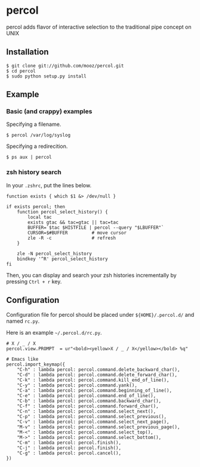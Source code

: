 # percol

percol adds flavor of interactive selection to the traditional pipe concept on UNIX

## Installation

    $ git clone git://github.com/mooz/percol.git
    $ cd percol
    $ sudo python setup.py install

## Example

### Basic (and crappy) examples

Specifying a filename.

    $ percol /var/log/syslog

Specifying a redirecition.

    $ ps aux | percol

### zsh history search

In your `.zshrc`, put the lines below.

    function exists { which $1 &> /dev/null }
    
    if exists percol; then
        function percol_select_history() {
            local tac
            exists gtac && tac=gtac || tac=tac
            BUFFER=`$tac $HISTFILE | percol --query "$LBUFFER"`
            CURSOR=$#BUFFER         # move cursor
            zle -R -c               # refresh
        }
    
        zle -N percol_select_history
        bindkey '^R' percol_select_history
    fi

Then, you can display and search your zsh histories incrementally by pressing `Ctrl + r` key.

## Configuration

Configuration file for percol should be placed under `${HOME}/.percol.d/` and named `rc.py`.

Here is an example `~/.percol.d/rc.py`. 

    # X / _ / X
    percol.view.PROMPT  = ur"<bold><yellow>X / _ / X</yellow></bold> %q"
    
    # Emacs like
    percol.import_keymap({
        "C-h" : lambda percol: percol.command.delete_backward_char(),
        "C-d" : lambda percol: percol.command.delete_forward_char(),
        "C-k" : lambda percol: percol.command.kill_end_of_line(),
        "C-y" : lambda percol: percol.command.yank(),
        "C-a" : lambda percol: percol.command.beginning_of_line(),
        "C-e" : lambda percol: percol.command.end_of_line(),
        "C-b" : lambda percol: percol.command.backward_char(),
        "C-f" : lambda percol: percol.command.forward_char(),
        "C-n" : lambda percol: percol.command.select_next(),
        "C-p" : lambda percol: percol.command.select_previous(),
        "C-v" : lambda percol: percol.command.select_next_page(),
        "M-v" : lambda percol: percol.command.select_previous_page(),
        "M-<" : lambda percol: percol.command.select_top(),
        "M->" : lambda percol: percol.command.select_bottom(),
        "C-m" : lambda percol: percol.finish(),
        "C-j" : lambda percol: percol.finish(),
        "C-g" : lambda percol: percol.cancel(),
    })
